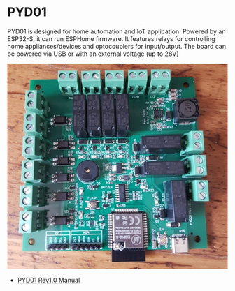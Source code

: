 # PYD01

PYD01 is designed for home automation and IoT application.
Powered by an ESP32-S, it can run ESPHome firmware.
It features relays for controlling home appliances/devices and optocouplers for input/output.
The board can be powered via USB or with an external voltage (up to 28V)

![plot](./revisions/rev1.0/pyd01.jpg)

- [PYD01 Rev1.0 Manual](./revisions/rev1.0)
<!-- - [PYD01 Rev1.1 Manual](./revisions/rev1.1) -->
